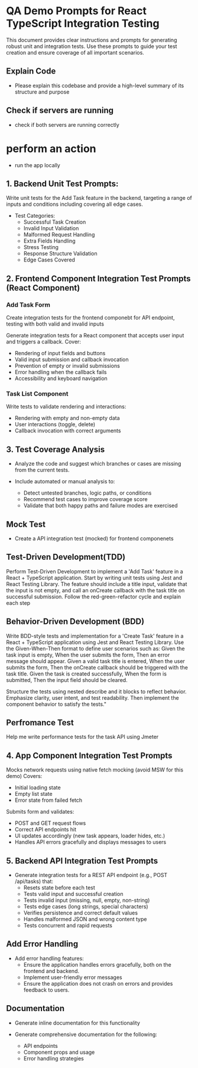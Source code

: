 # QA Demo Prompts for React TypeScript Integration Testing

This document provides clear instructions and prompts for generating robust unit and integration tests. Use these prompts to guide your test creation and ensure coverage of all important scenarios.

## Explain Code
- Please explain this codebase and provide a high-level summary of its structure and purpose

## Check if servers are running
- check if both servers are running correctly

# perform an action
- run the app locally 

## 1. Backend Unit Test Prompts: 

Write unit tests for the Add Task feature in the backend, targeting a range of inputs and conditions including covering all edge cases.

- Test Categories:
  - Successful Task Creation 
  - Invalid Input Validation
  - Malformed Request Handling
  - Extra Fields Handling 
  - Stress Testing
  - Response Structure Validation
  - Edge Cases Covered

## 2. Frontend Component Integration Test Prompts (React Component)

### Add Task Form
Create integration tests for the frontend componebt for API endpoint, testing with both valid and invalid inputs

Generate integration tests for a React component that accepts user input and triggers a callback. Cover:
  - Rendering of input fields and buttons
  - Valid input submission and callback invocation
  - Prevention of empty or invalid submissions
  - Error handling when the callback fails
  - Accessibility and keyboard navigation

### Task List Component
Write tests to validate rendering and interactions:

  - Rendering with empty and non-empty data
  - User interactions (toggle, delete)
  - Callback invocation with correct arguments

## 3. Test Coverage Analysis
- Analyze the code and suggest which branches or cases are missing from the current tests.

- Include automated or manual analysis to:

  - Detect untested branches, logic paths, or conditions
  - Recommend test cases to improve coverage score
  - Validate that both happy paths and failure modes are exercised
 
## Mock Test 
- Create a API integration test (mocked) for frontend componenets

## Test-Driven Development(TDD)
Perform Test-Driven Development to implement a 'Add Task' feature in a React + TypeScript application. Start by writing unit tests using Jest and React Testing Library. The feature should include a title input, validate that the input is not empty, and call an onCreate callback with the task title on successful submission. Follow the red-green-refactor cycle and explain each step

## Behavior-Driven Development (BDD)
Write BDD-style tests and implementation for a 'Create Task' feature in a React + TypeScript application using Jest and React Testing Library. Use the Given-When-Then format to define user scenarios such as:
Given the task input is empty, When the user submits the form, Then an error message should appear.
Given a valid task title is entered, When the user submits the form, Then the onCreate callback should be triggered with the task title.
Given the task is created successfully, When the form is submitted, Then the input field should be cleared.

Structure the tests using nested describe and it blocks to reflect behavior. Emphasize clarity, user intent, and test readability. Then implement the component behavior to satisfy the tests."

## Perfromance Test
Help me write performance tests for the task API using Jmeter

## 4. App Component Integration Test Prompts

Mocks network requests using native fetch mocking (avoid MSW for this demo)
Covers:
 - Initial loading state
 - Empty list state
 - Error state from failed fetch
 
Submits form and validates:
 - POST and GET request flows
 - Correct API endpoints hit
 - UI updates accordingly (new task appears, loader hides, etc.)
 - Handles API errors gracefully and displays messages to users

## 5. Backend API Integration Test Prompts

- Generate integration tests for a REST API endpoint (e.g., POST /api/tasks) that:
  - Resets state before each test
  - Tests valid input and successful creation
  - Tests invalid input (missing, null, empty, non-string)
  - Tests edge cases (long strings, special characters)
  - Verifies persistence and correct default values
  - Handles malformed JSON and wrong content type
  - Tests concurrent and rapid requests

## Add Error Handling 

- Add error handling features:
    - Ensure the application handles errors gracefully, both on the frontend and backend.
    - Implement user-friendly error messages
    - Ensure the application does not crash on errors and provides feedback to users.

## Documentation
- Generate inline documentation for this functionality

- Generate comprehensive documentation for the following:
    - API endpoints
    - Component props and usage
    - Error handling strategies 
